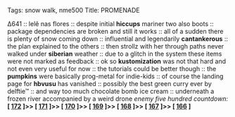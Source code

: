 Tags: snow walk, nme500
Title: PROMENADE  
  
∆641 :: lelê nas flores :: despite initial **hiccups** mariner two also boots :: package dependencies are broken and still it works :: all of a sudden there is plenty of snow coming down :: influential and legendarily **cantankerous** :: the plan explained to the others :: then strollz with her through paths never walked under **siberian** weather :: due to a glitch in the system these items were not marked as feedback :: ok so **kustomization** was not that hard and not even very useful for now :: the tutorials could be better though :: the **pumpkins** were basically prog-metal for indie-kids :: of course the landing page for **hbvusu** has vanished :: possibly the best green curry ever by delftie™ :: and way too much chocolate bomb ice cream :: underneath a frozen river accompanied by a weird drone
_enemy five hundred countdown:_  **[ [172](https://www.allmusic.com/album/songs-in-the-key-of-life-mw0000607481) ]>> [ [171](https://www.allmusic.com/album/fear-of-music-mw0000196010) ]>> [ [170](https://www.allmusic.com/album/siamese-dream-mw0000099414) ]>> [ [169](https://www.allmusic.com/album/dont-stand-me-down-mw0000650069) ]>> [ [168](https://www.allmusic.com/album/dummy-mw0000626613) ]>> [ [167](https://www.allmusic.com/album/lady-soul-mw0000194521) ]>> [ [166](https://www.allmusic.com/album/this-is-hardcore-mw0000035589) ]**  

